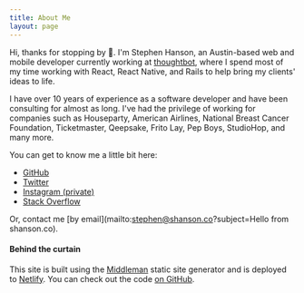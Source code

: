 ```yaml
---
title: About Me
layout: page
---
```


Hi, thanks for stopping by 👋. I'm Stephen Hanson, an Austin-based web and
mobile developer currently working at [thoughtbot](https://thoughtbot.com),
where I spend most of my time working with React, React Native, and Rails to
help bring my clients' ideas to life.

I have over 10 years of experience as a software developer and have been
consulting for almost as long. I've had the privilege of working for companies
such as Houseparty, American Airlines, National Breast Cancer Foundation,
Ticketmaster, Qeepsake, Frito Lay, Pep Boys, StudioHop, and many more.

You can get to know me a little bit here:

- [GitHub](https://github.com/stevehanson)
- [Twitter](https://twitter.com/stephenhanson)
- [Instagram (private)](https://instagram.com/steve_hanson)
- [Stack Overflow](https://stackoverflow.com/users/680847/steve-hanson)

Or, contact me [by email](mailto:stephen@shanson.co?subject=Hello from shanson.co).

#### Behind the curtain

This site is built using the [Middleman](https://middlemanapp.com/) static site generator and is deployed to [Netlify](https://www.netlify.com/). You can check out the code [on GitHub](https://github.com/stevehanson/shanson-co).
